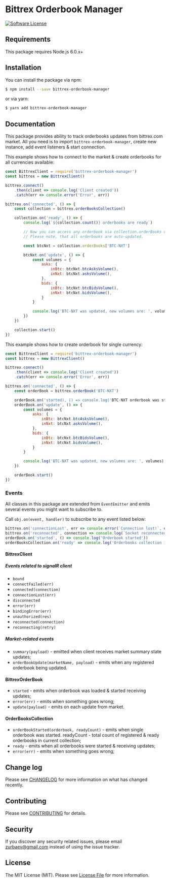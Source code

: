 # Bittrex Orderbook Manager

[![Software License][ico-license]](LICENSE.md)

## Requirements
This package requires Node.js 6.0.x+

## Installation

You can install the package via npm:

``` bash
$ npm install --save bittrex-orderbook-manager
```

or via yarn:

``` bash
$ yarn add bittrex-orderbook-manager
```

## Documentation

This package provides ability to track orderbooks updates from bittrex.com market.
All you need is to import `bittrex-orderbook-manager`, create new instance, add event listeners & start connection.

This example shows how to connect to the market & create orderbooks for all currencies available:
``` js
const BittrexClient = require('bittrex-orderbook-manager')
const bittrex = new BittrexClient()

bittrex.connect()
    .then(client => console.log('Client created'))
    .catch(err => console.error('Error', err))

bittrex.on('connected', () => {
    const collection = bittrex.orderBooksCollection()

    collection.on('ready', () => {
        console.log(`${collection.count()} orderbooks are ready`)

        // Now you can access any orderbook via collection.orderBooks object.
        // Please note, that all orderbooks are auto-updated.

        const btcNxt = collection.orderBooks['BTC-NXT']

        btcNxt.on('update', () => {
            const volumes = {
                asks: {
                    inBtc: btcNxt.btcAsksVolume(),
                    inNxt: btcNxt.asksVolume(),
                },
                bids: {
                    inBtc: btcNxt.btcBidsVolume(),
                    inNxt: btcNxt.bidsVolume(),
                }
            }

            console.log('BTC-NXT was updated, new volumes are: ', volumes)
        })
    })

    collection.start()
})
```

This example shows how to create orderbook for single currency:

``` js
const BittrexClient = require('bittrex-orderbook-manager')
const bittrex = new BittrexClient()

bittrex.connect()
    .then(client => console.log('Client created'))
    .catch(err => console.error('Error', err))

bittrex.on('connected', () => {
    const orderBook = bittrex.orderBook('BTC-NXT')

    orderBook.on('started), () => console.log('BTC-NXT orderbook was started!'))
    orderBook.on('update', () => {
        const volumes = {
            asks: {
                inBtc: btcNxt.btcAsksVolume(),
                inNxt: btcNxt.asksVolume(),
            },
            bids: {
                inBtc: btcNxt.btcBidsVolume(),
                inNxt: btcNxt.bidsVolume(),
            }
        }

        console.log('BTC-NXT was updated, new volumes are: ', volumes)
    })

    orderBook.start()
})
```

### Events
All classes in this package are extended from `EventEmitter` and emits several events you might want to subscribe to.

Call `obj.on(event, handler)` to subscribe to any event listed below:

``` js
bittrex.on('connectionLost', err => console.error(`Connection lost!`, err))
bittrex.on('reconnected', connection => console.log(`Socket reconnected!`, connection))
orderBook.on('started', () => console.log('Orderbook started'))
orderBooksCollection.on('ready' => console.log('Orderbooks collection is ready'))
```

#### BittrexClient
##### Events related to signalR client
- `bound`
- `connectFailed(err)`
- `connected(connection)`
- `connectionLost(err)`
- `disconnected`
- `error(err)`
- `bindingError(err)`
- `unauthorized(res)`
- `reconnected(connection)`
- `reconnecting(retry)`

##### Market-related events
- `summary(payload)` - emitted when client receives market summary state updates;
- `orderBookUpdate(marketName, payload)` - emits when any registered orderbook being updated.

#### BittrexOrderBook
- `started` - emits when orderbook was loaded & started receiving updates;
- `error(err)` - emits when something goes wrong;
- `update(payload)` - emits on each update from market.

#### OrderBooksCollection
- `orderBookStarted(orderbook, readyCount)` - emits when single orderbook was started. readyCount - total count of registered & ready orderbooks in current collection;
- `ready` - emits when all orderbooks were started & receiving updates;
- `error(err)` - emits when something goes wrong;

## Change log

Please see [CHANGELOG](CHANGELOG.md) for more information on what has changed recently.

## Contributing

Please see [CONTRIBUTING](CONTRIBUTING.md) for details.

## Security

If you discover any security related issues, please email zurbaev@gmail.com instead of using the issue tracker.

## License

The MIT License (MIT). Please see [License File](LICENSE.md) for more information.

[ico-version]: https://poser.pugx.org/tzurbaev/bittrex-orderbook-manager/version?format=flat
[ico-license]: https://poser.pugx.org/tzurbaev/bittrex-orderbook-manager/license?format=flat

[link-npmjs]: https://npmjs.org/package/bittrex-orderbook-manager
[link-author]: https://github.com/tzurbaev

